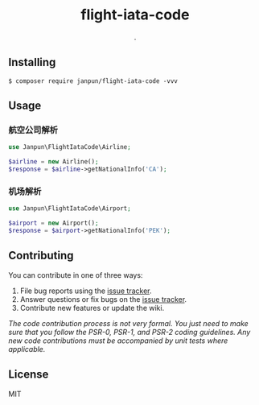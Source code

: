<h1 align="center"> flight-iata-code </h1>

<p align="center"> .</p>


## Installing

```shell
$ composer require janpun/flight-iata-code -vvv
```

## Usage
### 航空公司解析
```php
use Janpun\FlightIataCode\Airline;

$airline = new Airline();
$response = $airline->getNationalInfo('CA');
```
### 机场解析
```php
use Janpun\FlightIataCode\Airport;

$airport = new Airport();
$response = $airport->getNationalInfo('PEK');
```
## Contributing

You can contribute in one of three ways:

1. File bug reports using the [issue tracker](https://github.com/janpun/flight-iata-code/issues).
2. Answer questions or fix bugs on the [issue tracker](https://github.com/janpun/flight-iata-code/issues).
3. Contribute new features or update the wiki.

_The code contribution process is not very formal. You just need to make sure that you follow the PSR-0, PSR-1, and PSR-2 coding guidelines. Any new code contributions must be accompanied by unit tests where applicable._

## License

MIT
